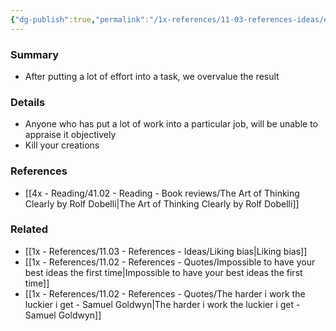 ```yaml
---
{"dg-publish":true,"permalink":"/1x-references/11-03-references-ideas/effort-justification/","dgHomeLink":true,"dgPassFrontmatter":false,"dgShowBacklinks":true,"dgShowLocalGraph":false,"dgShowInlineTitle":true}
---
```



### Summary
- After putting a lot of effort into a task, we overvalue the result

### Details
- Anyone who has put a lot of work into a particular job, will be unable to appraise it objectively
- Kill your creations

### References
- [[4x - Reading/41.02 - Reading - Book reviews/The Art of Thinking Clearly by Rolf Dobelli|The Art of Thinking Clearly by Rolf Dobelli]]

### Related
- [[1x - References/11.03 - References - Ideas/Liking bias|Liking bias]]
- [[1x - References/11.02 - References - Quotes/Impossible to have your best ideas the first time|Impossible to have your best ideas the first time]]
- [[1x - References/11.02 - References - Quotes/The harder i work the luckier i get - Samuel Goldwyn|The harder i work the luckier i get - Samuel Goldwyn]]